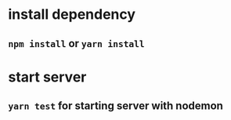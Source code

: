 # install dependency
## `npm install` or `yarn install`
# start server
## `yarn test` for starting server with nodemon